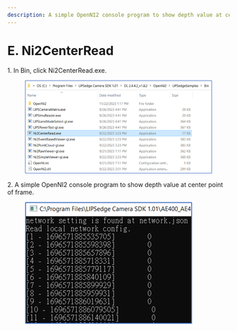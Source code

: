 ```yaml
---
description: A simple OpenNI2 console program to show depth value at center point of frame.
---
```


# E. Ni2CenterRead

1\.     In Bin, click Ni2CenterRead.exe.

<figure><img src="../../.gitbook/assets/global_camera/sample_codes/image (5).png" alt=""><figcaption></figcaption></figure>

&#x20;

2\.     A simple OpenNI2 console program to show depth value at center point of frame.

<figure><img src="../../.gitbook/assets/global_camera/sample_codes/image (6).png" alt=""><figcaption></figcaption></figure>
